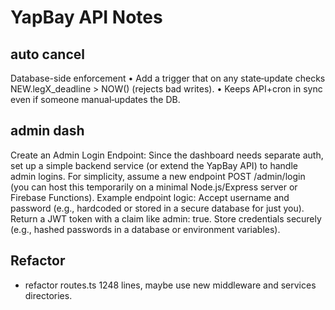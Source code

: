 # YapBay API Notes

## auto cancel

Database-side enforcement
• Add a trigger that on any state‐update checks NEW.legX_deadline > NOW() (rejects bad writes).
• Keeps API+cron in sync even if someone manual‐updates the DB.

## admin dash

Create an Admin Login Endpoint:
Since the dashboard needs separate auth, set up a simple backend service (or extend the YapBay API) to handle admin logins. For simplicity, assume a new endpoint POST /admin/login (you can host this temporarily on a minimal Node.js/Express server or Firebase Functions).
Example endpoint logic:
Accept username and password (e.g., hardcoded or stored in a secure database for just you).
Return a JWT token with a claim like admin: true.
Store credentials securely (e.g., hashed passwords in a database or environment variables).

## Refactor

- refactor routes.ts 1248 lines, maybe use new middleware and services directories.
